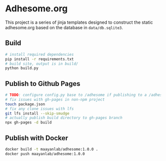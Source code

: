 # Adhesome.org

This project is a series of jinja templates designed to construct the static adhesome.org based on the database in `data/db.sqlite3`.

## Build

```bash
# install required dependencies
pip install -r requirements.txt
# build site, output is in build/
python build.py
```

## Publish to Github Pages

```bash
# TODO: configure config.py base to /adhesome if publishing to a /adhesome subdirectory
# fix issues with gh-pages in non-npm project
touch package.json
# fix any clone issues with lfs
git lfs install --skip-smudge
# actually publish build directory to gh-pages branch
npx gh-pages -d build
```

## Publish with Docker

```bash
docker build -t maayanlab/adhesome:1.0.0 .
docker push maayanlab/adhesome:1.0.0
```
